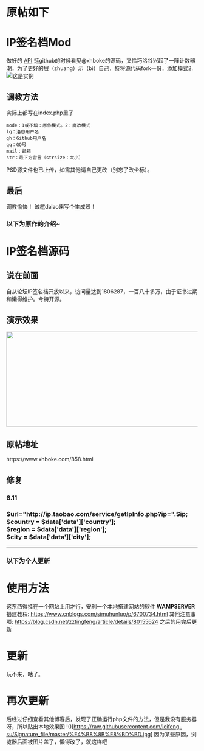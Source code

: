# 原帖如下


# IP签名档Mod
做好的 [API](http://ipcounter.ihcr.top)
逛github的时候看见@xhboke的源码，又恰巧洛谷兴起了一阵计数器潮，为了更好的展（zhuang）示（bi）自己，特将源代码fork一份，添加模式2.
![这是实例](http://ipcounter.ihcr.top/?mode=2&mail=abc1763613206@163.com&str=%E5%8D%9A%E8%A7%88%E4%B9%90%E5%AD%A6%EF%BC%8C%E6%95%A2%E4%BA%8E%E6%8E%A2%E7%B4%A2%E3%80%82&qq=1817532680&gh=abc1763613206&lg=%E6%9F%90%E4%BA%BA&strsize=18)
## 调教方法
实际上都写在index.php里了

```
mode：1或不填：原作模式。2：魔改模式
lg：洛谷用户名
gh：Github用户名
qq：QQ号
mail：邮箱
str：最下方留言（strsize：大小）
```
PSD源文件也已上传，如需其他请自己更改（别忘了改坐标）。
## 最后

调教愉快！
诚邀dalao来写个生成器！

### 以下为原作的介绍~
# IP签名档源码
<h2>说在前面</h2>
自从论坛IP签名档开放以来，访问量达到1806287，一百八十多万，由于证书过期和懒得维护。今特开源。
<h2>演示效果</h2>
<a href="https://www.xhboke.com/wp-content/uploads/2018/05/20180526175459.png"><img src="https://www.xhboke.com/wp-content/uploads/2018/05/20180526175459.png" alt="" width="550" height="250" class="alignnone size-full wp-image-862" /></a>
<h2>原帖地址</h2>
https://www.xhboke.com/858.html
<h2>修复</h2>
<h3>6.11<h3>
$url="http://ip.taobao.com/service/getIpInfo.php?ip=".$ip; <br>
$country = $data['data']['country']; <br>
$region = $data['data']['region']; <br>
$city = $data['data']['city'];<br>





-----
### 以下为个人更新
# 使用方法
这东西得挂在一个网站上用才行，安利一个本地搭建网站的软件 **WAMPSERVER**
搭建教程:  https://www.cnblogs.com/simuhunluo/p/6700734.html
其他注意事项:  https://blog.csdn.net/zztingfeng/article/details/80155624
之后的用完后更新



# 更新 
玩不来，咕了。

# 再次更新
后经过仔细查看其他博客后，发现了正确运行php文件的方法，但是我没有服务器呀，所以贴出本地效果图
!()[https://raw.githubusercontent.com/leifeng-su/Signature_file/master/%E4%B8%8B%E8%BD%BD.jpg]
因为某些原因，浏览器后面被图片盖了，懒得改了，就这样吧
